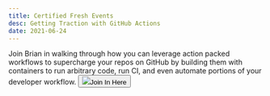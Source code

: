 ```yaml
---
title: Certified Fresh Events
desc: Getting Traction with GitHub Actions
date: 2021-06-24
---
```

Join Brian in walking through how you can leverage action packed workflows to supercharge your repos on GitHub by building them with containers to run arbitrary code, run CI, and even automate portions of your developer workflow.
<button href="https://cfe.dev/events/github-actions/" class="flex-col transition duration-500 transform flex items-center px-8 py-2 border rounded-full mt-8 hover:shadow-lg hover:translate-x-1 font-Poppins"><img src="https://d33wubrfki0l68.cloudfront.net/12fe5e4602703b532b3b0b17a077e43bae0cf459/64909/img/logo.svg" class="w-12 h-12"/>Join In Here</button>
